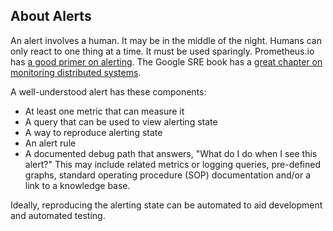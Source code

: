 ## About Alerts

An alert involves a human. It may be in the middle of the night. Humans can only react to one thing at a time. It must be used sparingly. Prometheus.io has [a good primer on alerting](https://prometheus.io/docs/practices/alerting/). The Google SRE book has a [great chapter on monitoring distributed systems](https://landing.google.com/sre/book/chapters/monitoring-distributed-systems.html).

A well-understood alert has these components:

- At least one metric that can measure it
- A query that can be used to view alerting state
- A way to reproduce alerting state
- An alert rule
- A documented debug path that answers, "What do I do when I see this alert?" This may include related metrics or logging queries, pre-defined graphs, standard operating procedure (SOP) documentation and/or a link to a knowledge base.

Ideally, reproducing the alerting state can be automated to aid development and automated testing.

